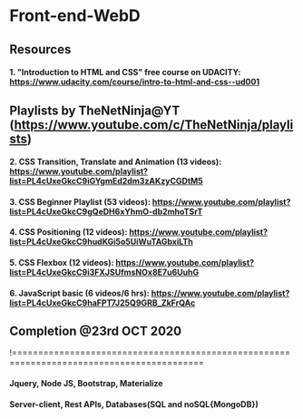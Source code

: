 # Front-end-WebD

## Resources

#### 1. "Introduction to HTML and CSS" free course on UDACITY: https://www.udacity.com/course/intro-to-html-and-css--ud001

## Playlists by TheNetNinja@YT (https://www.youtube.com/c/TheNetNinja/playlists)

#### 2. CSS Transition, Translate and Animation (13 videos): https://www.youtube.com/playlist?list=PL4cUxeGkcC9iGYgmEd2dm3zAKzyCGDtM5
 
#### 3. CSS Beginner Playlist (53 videos): https://www.youtube.com/playlist?list=PL4cUxeGkcC9gQeDH6xYhmO-db2mhoTSrT 

#### 4. CSS Positioning (12 videos): https://www.youtube.com/playlist?list=PL4cUxeGkcC9hudKGi5o5UiWuTAGbxiLTh

#### 5. CSS Flexbox (12 videos): https://www.youtube.com/playlist?list=PL4cUxeGkcC9i3FXJSUfmsNOx8E7u6UuhG

#### 6. JavaScript basic (6 videos/6 hrs): https://www.youtube.com/playlist?list=PL4cUxeGkcC9haFPT7J25Q9GRB_ZkFrQAc

## Completion @23rd OCT 2020
!==========================================================================================
#### Jquery, Node JS, Bootstrap, Materialize

#### Server-client, Rest APIs, Databases(SQL and noSQL{MongoDB})
